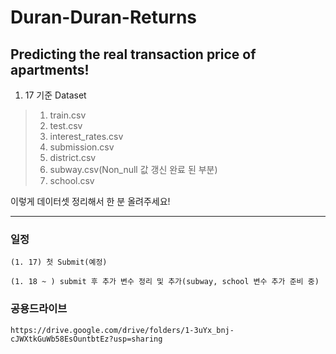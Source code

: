 # Duran-Duran-Returns

## Predicting the real transaction price of apartments!


1. 17 기준 Dataset 
> 1. train.csv
> 2. test.csv 
> 3. interest_rates.csv 
> 4. submission.csv 
> 5. district.csv 
> 6. subway.csv(Non_null 값 갱신 완료 된 부분) 
> 7. school.csv 
    

이렇게 데이터셋 정리해서 한 분 올려주세요! 
    
------------------------------------------------------------
### 일정 
    (1. 17) 첫 Submit(예정)

    (1. 18 ~ ) submit 후 추가 변수 정리 및 추가(subway, school 변수 추가 준비 중) 

### 공용드라이브
    https://drive.google.com/drive/folders/1-3uYx_bnj-cJWXtkGuWb58EsOuntbtEz?usp=sharing
